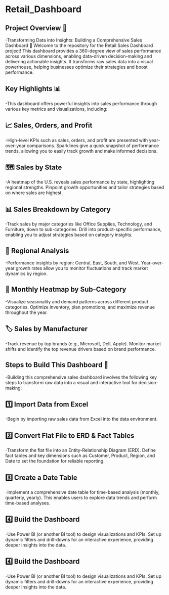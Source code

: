 # Retail_Dashboard

## Project Overview 🚀

-Transforming Data into Insights: Building a Comprehensive Sales Dashboard 🚀
Welcome to the repository for the Retail Sales Dashboard project! This dashboard provides a 360-degree view of sales performance across various dimensions, enabling data-driven decision-making and delivering actionable insights. It transforms raw sales data into a visual powerhouse, helping businesses optimize their strategies and boost performance.

## Key Highlights 📊

-This dashboard offers powerful insights into sales performance through various key metrics and visualizations, including:

## 📈 Sales, Orders, and Profit

-High-level KPIs such as sales, orders, and profit are presented with year-over-year comparisons.
Sparklines give a quick snapshot of performance trends, allowing you to easily track growth and make informed decisions.

## 🗺️ Sales by State

-A heatmap of the U.S. reveals sales performance by state, highlighting regional strengths.
Pinpoint growth opportunities and tailor strategies based on where sales are highest.

## 📊 Sales Breakdown by Category

-Track sales by major categories like Office Supplies, Technology, and Furniture, down to sub-categories.
Drill into product-specific performance, enabling you to adjust strategies based on category insights.

## 📍 Regional Analysis

-Performance insights by region: Central, East, South, and West.
Year-over-year growth rates allow you to monitor fluctuations and track market dynamics by region.

## 📅 Monthly Heatmap by Sub-Category

-Visualize seasonality and demand patterns across different product categories.
Optimize inventory, plan promotions, and maximize revenue throughout the year.

## 🏷️ Sales by Manufacturer

-Track revenue by top brands (e.g., Microsoft, Dell, Apple).
Monitor market shifts and identify the top revenue drivers based on brand performance.

## Steps to Build This Dashboard 🚀

-Building this comprehensive sales dashboard involves the following key steps to transform raw data into a visual and interactive tool for decision-making:

## 1️⃣ Import Data from Excel

-Begin by importing raw sales data from Excel into the data environment.

## 2️⃣ Convert Flat File to ERD & Fact Tables

-Transform the flat file into an Entity-Relationship Diagram (ERD).
Define fact tables and key dimensions such as Customer, Product, Region, and Date to set the foundation for reliable reporting.

## 3️⃣ Create a Date Table

-Implement a comprehensive date table for time-based analysis (monthly, quarterly, yearly).
This enables users to explore data trends and perform time-based analyses.

## 4️⃣ Build the Dashboard

-Use Power BI (or another BI tool) to design visualizations and KPIs.
Set up dynamic filters and drill-downs for an interactive experience, providing deeper insights into the data.

## 4️⃣ Build the Dashboard

-Use Power BI (or another BI tool) to design visualizations and KPIs.
Set up dynamic filters and drill-downs for an interactive experience, providing deeper insights into the data.
